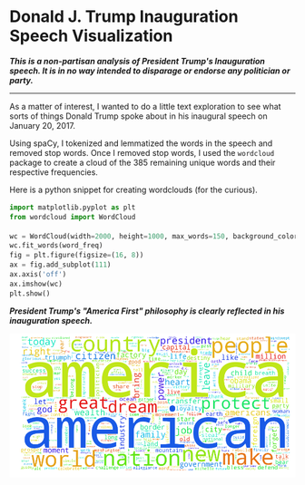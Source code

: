 # Donald J. Trump Inauguration Speech Visualization

***This is a non-partisan analysis of President Trump's Inauguration speech. It is in no way intended to disparage or endorse any politician or party.***
___

As a matter of interest, I wanted to do a little text exploration to see what sorts of things Donald Trump spoke about in his inaugural speech on January 20, 2017.

Using spaCy, I tokenized and lemmatized the words in the speech and removed stop words. Once I removed stop words, I used the `wordcloud` package to create a cloud of the 385 remaining unique words and their respective frequencies.

Here is a python snippet for creating wordclouds (for the curious).
```python
import matplotlib.pyplot as plt
from wordcloud import WordCloud

wc = WordCloud(width=2000, height=1000, max_words=150, background_color='white')
wc.fit_words(word_freq)
fig = plt.figure(figsize=(16, 8))
ax = fig.add_subplot(111)
ax.axis('off')
ax.imshow(wc)
plt.show()
```

***President Trump's "America First" philosophy is clearly reflected in his inauguration speech.***

<p align="center">
  <img src="inauguration.png">
</p>
